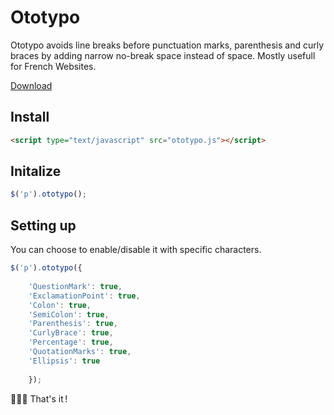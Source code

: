 # Ototypo
Ototypo avoids line breaks before punctuation marks, parenthesis and curly braces by adding narrow no-break space instead of space. Mostly usefull for French Websites.

[Download](https://raw.githubusercontent.com/brunolandowski/ototypo/master/ototypo.js)
## Install
```HTML
<script type="text/javascript" src="ototypo.js"></script>
```
## Initalize
```JavaScript
$('p').ototypo();		
```
## Setting up
You can choose to enable/disable it with specific characters. 
```JavaScript
$('p').ototypo({
		
	'QuestionMark': true,
    'ExclamationPoint': true,
    'Colon': true,
    'SemiColon': true,
	'Parenthesis': true,
	'CurlyBrace': true,
	'Percentage': true,      
    'QuotationMarks': true,
    'Ellipsis': true
           
	});		
```
:cactus::cactus::cactus: That's it&#8239;!
